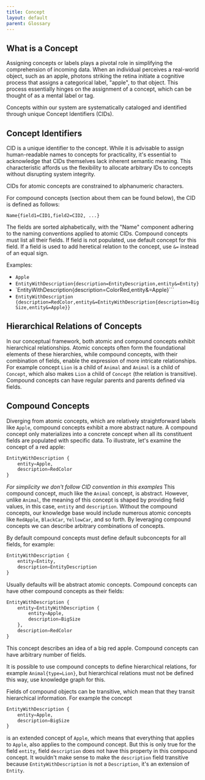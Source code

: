 ```yaml
---
title: Concept
layout: default
parent: Glossary
---
```

## What is a Concept

Assigning concepts or labels  plays a pivotal role in simplifying the comprehension of incoming data. When an individual perceives a real-world object, such as an apple, photons striking the retina initiate a cognitive process that assigns a categorical label, "apple", to that object. This process essentially hinges on the assignment of a concept, which can be thought of as a mental label or tag.

Concepts within our system are systematically cataloged and identified through unique Concept Identifiers (CIDs).

## Concept Identifiers

CID is a unique identifier to the concept. While it is advisable to assign human-readable names to concepts for practicality, it's essential to acknowledge that CIDs themselves lack inherent semantic meaning. This characteristic affords us the flexibility to allocate arbitrary IDs to concepts without disrupting system integrity.

CIDs for atomic concepts are constrained to alphanumeric characters.

For compound concepts (section about them can be found below), the CID is defined as follows:

```
Name{field1=CID1,field2=CID2, ...}
```

The fields are sorted alphabetically, with the "Name" component adhering to the naming conventions applied to atomic CIDs.
Compound concepts must list all their fields. If field is not populated, use default concept for this field.
If a field is used to add heretical relation to the concept, use `&=` instead of an equal sign.

Examples:
- `Apple`
- `EntityWithDescription{description=EntityDescription,entity&=Entity}`
- `EntityWithDescription{description=ColorRed,entity&=Apple}```
- `EntityWithDescription {description=RedColor,entity&=EntityWithDescription{description=BigSize,entity&=Apple}}`

## Hierarchical Relations of Concepts
In our conceptual framework, both atomic and compound concepts exhibit hierarchical relationships. Atomic concepts often form the foundational elements of these hierarchies, while compound concepts, with their combination of fields, enable the expression of more intricate relationships. 
For example concept `Lion` is a child of `Animal` and `Animal` is a child of `Concept`, which also makes `Lion` a child of `Concept` (the relation is transitive).
Compound concepts can have regular parents and parents defined via fields.

## Compound Concepts

Diverging from atomic concepts, which are relatively straightforward labels like `Apple`, compound concepts exhibit a more abstract nature. A compound concept only materializes into a concrete concept when all its constituent fields are populated with specific data. To illustrate, let's examine the concept of a red apple:

```python
EntityWithDescription {
    entity=Apple,
    description=RedColor
}
```

*For simplicity we don't follow CID convention in this examples*
This compound concept, much like the  `Animal` concept, is abstract. However, unlike `Animal`, the meaning of this concept is shaped by providing field values, in this case, `entity` and `description`. Without the compound concepts, our knowledge base would include numerous atomic concepts like `RedApple`, `BlackCar`, `YellowCar`, and so forth. By leveraging compound concepts we can describe arbitrary combinations of concepts.

By default compound concepts must define default subconcepts for all fields, for example:
```python
EntityWithDescription {
    entity=Entity,
    description=EntityDescription
}
```
Usually defaults will be abstract atomic concepts.
Compound concepts can have other compound concepts as their fields:
```python
EntityWithDescription {
    entity=EntityWithDescription {
        entity=Apple,
        description=BigSize
    },
    description=RedColor
}
```
This concept describes an idea of a big red apple.
Compound concepts can have arbitrary number of fields.

It is possible to use compound concepts to define hierarchical relations, for example `Animal{type=Lion}`, but hierarchical relations must not be defined this way, use knowledge graph for this. 

Fields of compound objects can be transitive,  which mean that they transit hierarchical information. 
For example the concept 
```python
EntityWithDescription {
	entity=Apple,
	description=BigSize
}
```
is an extended concept of `Apple`, which means that everything that applies to `Apple`, also applies to the compound concept.
But this is only true for the field `entity`, field `description` does not have this property in this compound concept. It wouldn't make sense to make the `description` field transitive because `EntityWithDescription` is not a `Description`, it's an extension of `Entity`.
